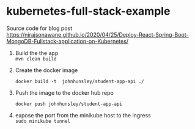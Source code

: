 # kubernetes-full-stack-example
Source code for blog post https://nirajsonawane.github.io/2020/04/25/Deploy-React-Spring-Boot-MongoDB-Fullstack-application-on-Kubernetes/

1. Build the the app   
   ``mvn clean build``

2. Create the docker image

   ``docker build -t  johnhunsley/student-app-api ./``
3. Push the image to the docker hub repo 

   ``docker push johnhunsley/student-app-api``
4. expose the port from the minikube host to the ingress   
      ``sudo minikube tunnel``
